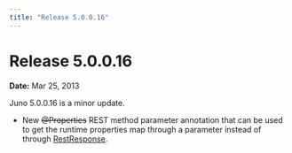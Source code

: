 ```yaml
---
title: "Release 5.0.0.16"
---
```


# Release 5.0.0.16

**Date:** Mar 25, 2013

Juno 5.0.0.16 is a minor update.

- New ~~@Properties~~ REST method parameter annotation that can be used to get the runtime properties map through a parameter instead of through [RestResponse](API_DOCS/oajr/RestResponse.html).


